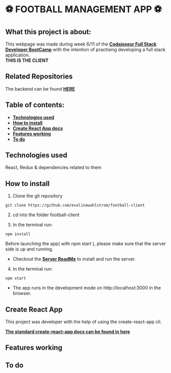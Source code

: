 # :soccer: FOOTBALL MANAGEMENT APP :soccer:

## What this project is about:
This webpage was made during week 6/11 of the **[Codaisseur Full Stack Developer BootCamp](https://codaisseur.com/become-a-developer)** with the intention of practising developing a full stack application. 
<br/>
**THIS IS THE CLIENT**

## Related Repositories 
The backend can be found **[HERE](https://github.com/evelinawahlstrom/football-api)**

## Table of contents:
- **[Technologies used](#technologies-used)**
- **[How to install](#how-to-install)**
- **[Create React App docs](#create-react-app)**
- **[Features working](#features-working)**
- **[To do](#to-do)**

## Technologies used
React, Redux & dependencies related to them

## How to install

1. Clone the git repository

`git clone https://github.com/evelinawahlstrom/football-client `

2. cd into the folder football-client

3. In the terminal run:

```npm install```

Before launching the app( with npm start ), please make sure that the server side is up and running.
-  Checkout the **[Server ReadMe](https://github.com/evelinawahlstrom/football-api)** to install and run the server.

4.  In the terminal run:

```npm start ```
- The app runs in the development mode on http://localhost:3000 in the browser.

## Create React App

This project was developer with the help of using the create-react-app cli.

**[The standard create-react-app docs can be found in here](./create-react-app-docs.md)**

## Features working

## To do

